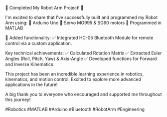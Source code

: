 🚀 Completed My Robot Arm Project! 🤖

I'm excited to share that I’ve successfully built and programmed my Robot Arm using:
🔹 Arduino Uno
🔹 Servo MG995 & SG90 motors
🔹 Programmed in MATLAB

🌟 Added functionality:
✅ Integrated HC-05 Bluetooth Module for remote control via a custom application.

Key technical achievements:
✅ Calculated Rotation Matrix
✅ Extracted Euler Angles (Roll, Pitch, Yaw) & Axis-Angle
✅ Developed functions for Forward and Inverse Kinematics

This project has been an incredible learning experience in robotics, kinematics, and motion control. Excited to explore more advanced applications in the future!

A big thank you to everyone who encouraged and supported me throughout this journey!

#Robotics #MATLAB #Arduino #Bluetooth #RobotArm #Engineering
